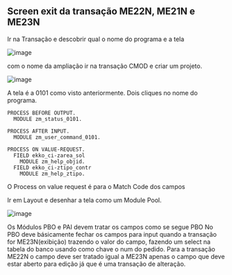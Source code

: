 ## Screen exit da transação ME22N, ME21N e ME23N

Ir na Transação e descobrir qual o nome do programa e a tela

![image](https://github.com/user-attachments/assets/153e4916-31bb-4fc2-ad45-261833cd87ae)

com o nome da ampliação ir na transação CMOD e criar um projeto.

![image](https://github.com/user-attachments/assets/9ac7deea-8f5a-4d58-a02e-e167c62f1773)

A tela é a 0101 como visto anteriormente.
Dois cliques no nome do programa.

```abap
PROCESS BEFORE OUTPUT.
  MODULE zm_status_0101.

PROCESS AFTER INPUT.
  MODULE zm_user_command_0101.

PROCESS ON VALUE-REQUEST.
  FIELD ekko_ci-zarea_sol
    MODULE zm_help_objid.
  FIELD ekko_ci-ztipo_contr
    MODULE zm_help_ztipo.
```

O Process on value request é para o Match Code dos campos

Ir em Layout e desenhar a tela como um Module Pool.

![image](https://github.com/user-attachments/assets/43b9f37e-d716-41e7-bf6d-e9d0bc7b2078)

Os Módulos PBO e PAI devem tratar os campos como se segue
PBO
No PBO deve básicamente fechar os campos para input quando a transação for ME23N(exibição) trazendo o valor do campo, fazendo um select na tabela do banco usando como chave o num do pedido. Para a transação ME22N o campo deve ser tratado igual a ME23N apenas o campo que deve estar aberto para edição já que é uma transação de alteração.

```abap


```
